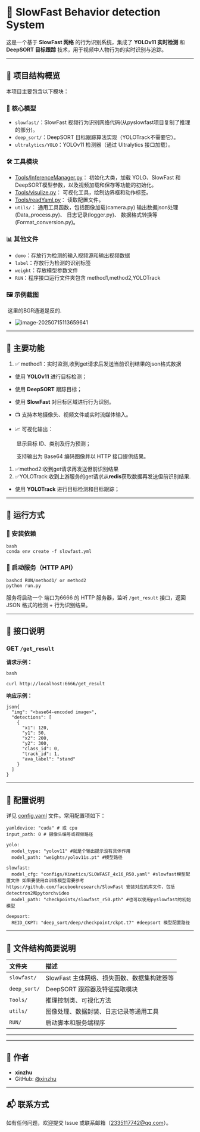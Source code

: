 
# 🧠 SlowFast Behavior detection System

这是一个基于 **SlowFast 网络** 的行为识别系统，集成了 **YOLOv11 实时检测** 和 **DeepSORT 目标跟踪** 技术，用于视频中人物行为的实时识别与追踪。

------

## 📌 项目结构概览

本项目主要包含以下模块：

### 🧱 核心模型

- `slowfast/`：SlowFast 视频行为识别网络代码(从pyslowfast项目复制了推理的部分)。
- `deep_sort/`：DeepSORT 目标跟踪算法实现（YOLOTrack不需要它）。
- `ultralytics/YOLO`：YOLOv11 检测器（通过 Ultralytics 接口加载）。

### 🛠 工具模块

- [Tools/InferenceManager.py](javascript:void(0))：
  初始化大类，加载 YOLO、SlowFast 和 DeepSORT模型参数，以及视频加载和保存等功能的初始化。
- [Tools/visulize.py](javascript:void(0))：
  可视化工具，绘制边界框和动作标签。
- [Tools/readYaml.py](javascript:void(0))：
  读取配置文件。
- `utils/`：
  通用工具函数，包括图像加载(camera.py)
  输出数据json处理(Data_process.py)、
  日志记录(logger.py)、
  数据格式转换等(Format_conversion.py)。

### 📊 其他文件

- `demo`：存放行为检测的输入视频源和输出视频数据
- `label`：存放行为检测的识别标签
- `weight`：存放模型参数文件
- `RUN`：程序接口运行文件夹包含 method1,method2,YOLOTrack

### 🖼 示例截图

​		这里的BGR通道是反的.

- ![image-20250715113659641](C:\Users\xinzhu\AppData\Roaming\Typora\typora-user-images\image-20250715113659641.png)

------

## 🧰 主要功能

1. ✅ method1：实时监测,收到get请求后发送当前识别结果的json格式数据

- 使用 **YOLOv11** 进行目标检测；

- 使用 **DeepSORT** 跟踪目标；

- 使用 **SlowFast** 对目标区域进行行为识别。

- 📺 支持本地摄像头、视频文件或实时流媒体输入。

- 📈 可视化输出：

  ​	显示目标 ID、类别及行为预测；

  ​	支持输出为 Base64 编码图像并以 HTTP 接口提供结果。

1. ✅method2:收到get请求再发送但前识别结果
2. ✅YOLOTrack:收到上游服务的get请求从**redis**获取数据再发送但前识别结果.

- 使用 **YOLOTrack** 进行目标检测和目标跟踪；

------

## 🧪 运行方式

### 🔧 安装依赖

```
bash
conda env create -f slowfast.yml
```

### 🚀 启动服务（HTTP API）

```
bashcd RUN/method1/ or method2
python run.py
```

服务将启动一个 端口为6666 的 HTTP 服务器，监听 `/get_result` 接口，返回 JSON 格式的检测 + 行为识别结果。

------

## 📡 接口说明

### GET `/get_result`

**请求示例：**

```
bash

curl http://localhost:6666/get_result
```

**响应示例：**

```
json{
  "img": "<base64-encoded image>",
  "detections": [
    {
      "x1": 120,
      "y1": 50,
      "x2": 200,
      "y2": 300,
      "class_id": 0,
      "track_id": 1,
      "ava_label": "stand"
    }
  ]
}
```

------

## 📝 配置说明

详见 [config.yaml](javascript:void(0)) 文件。常用配置项如下：

```
yamldevice: "cuda" # 或 cpu
input_path: 0 # 摄像头编号或视频路径

yolo:
  model_type: "yolov11" #就是个输出提示没有具体作用
  model_path: "weights/yolov11s.pt" #模型路径

slowfast:
  model_cfg: "configs/Kinetics/SLOWFAST_4x16_R50.yaml" #slowfast模型配置文件 如果要使用自训练模型需要参考https://github.com/facebookresearch/SlowFast 安装对应的库文件，包括 detectron2和pytorchvideo
  model_path: "checkpoints/slowfast_r50.pth" #也可以使用pyslowfast的初始模型

deepsort:
  REID_CKPT: "deep_sort/deep/checkpoint/ckpt.t7" #deepsort 模型配置路径
```

------

## 📂 文件结构简要说明

| 文件夹       | 描述                                        |
| :----------- | :------------------------------------------ |
| `slowfast/`  | SlowFast 主体网络、损失函数、数据集构建器等 |
| `deep_sort/` | DeepSORT 跟踪器及特征提取模块               |
| `Tools/`     | 推理控制类、可视化方法                      |
| `utils/`     | 图像处理、数据封装、日志记录等通用工具      |
| `RUN/`       | 启动脚本和服务端程序                        |

------



------

## 👥 作者

- **xinzhu**
- GitHub: [@xinzhu](https://github.com/xinzhu)

------

## 📬 联系方式

如有任何问题，欢迎提交 Issue 或联系邮箱（2335117742@qq.com）。
